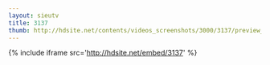 ```yaml
---
layout: sieutv
title: 3137
thumb: http://hdsite.net/contents/videos_screenshots/3000/3137/preview_360p.mp4.jpg
---
```

{% include iframe src='http://hdsite.net/embed/3137' %}
 
